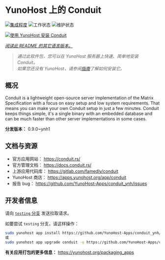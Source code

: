 <!--
注意：此 README 由 <https://github.com/YunoHost/apps/tree/master/tools/readme_generator> 自动生成
请勿手动编辑。
-->

# YunoHost 上的 Conduit

[![集成程度](https://apps.yunohost.org/badge/integration/conduit)](https://ci-apps.yunohost.org/ci/apps/conduit/)
![工作状态](https://apps.yunohost.org/badge/state/conduit)
![维护状态](https://apps.yunohost.org/badge/maintained/conduit)

[![使用 YunoHost 安装 Conduit](https://install-app.yunohost.org/install-with-yunohost.svg)](https://install-app.yunohost.org/?app=conduit)

*[阅读此 README 的其它语言版本。](./ALL_README.md)*

> *通过此软件包，您可以在 YunoHost 服务器上快速、简单地安装 Conduit。*  
> *如果您还没有 YunoHost，请参阅[指南](https://yunohost.org/install)了解如何安装它。*

## 概况

Conduit is a lightweight open-source server implementation of the Matrix Specification with a focus on easy setup and low system requirements. That means you can make your own Conduit setup in just a few minutes.
Conduit keeps things simple, it's a single binary with an embedded database and can be much faster than other server implementations in some cases.

**分发版本：** 0.9.0~ynh1
## 文档与资源

- 官方应用网站： <https://conduit.rs/>
- 官方管理文档： <https://docs.conduit.rs/>
- 上游应用代码库： <https://gitlab.com/famedly/conduit>
- YunoHost 商店： <https://apps.yunohost.org/app/conduit>
- 报告 bug： <https://github.com/YunoHost-Apps/conduit_ynh/issues>

## 开发者信息

请向 [`testing` 分支](https://github.com/YunoHost-Apps/conduit_ynh/tree/testing) 发送拉取请求。

如要尝试 `testing` 分支，请这样操作：

```bash
sudo yunohost app install https://github.com/YunoHost-Apps/conduit_ynh/tree/testing --debug
或
sudo yunohost app upgrade conduit -u https://github.com/YunoHost-Apps/conduit_ynh/tree/testing --debug
```

**有关应用打包的更多信息：** <https://yunohost.org/packaging_apps>
